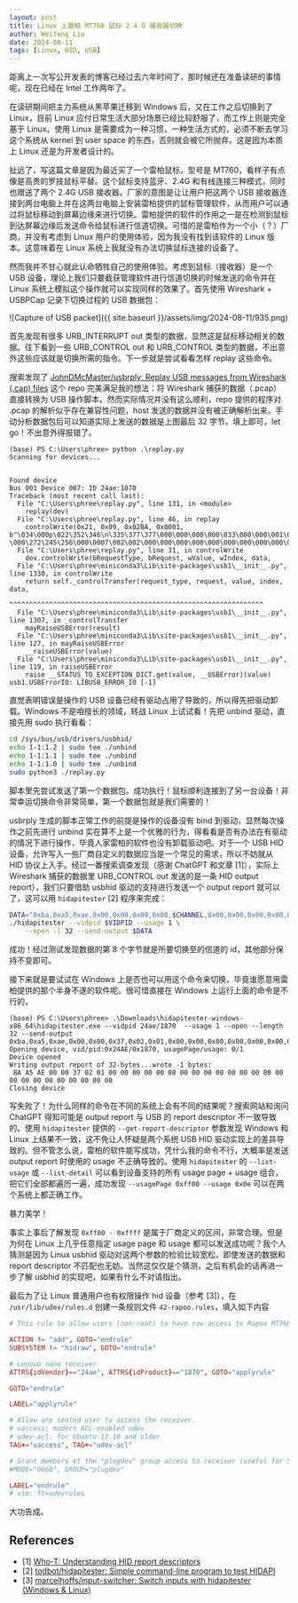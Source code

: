 ```yaml
---
layout: post
title: Linux 上雷柏 MT760 鼠标 2.4 G 接收器切换
author: Weifeng Liu
date: 2024-08-11
tags: [Linux, HID, USB]
---
```


距离上一次写公开发表的博客已经过去六年时间了，那时候还在准备读研的事情呢，现在已经在 Intel 工作两年了。

在读研期间把主力系统从黑苹果迁移到 Windows 后，又在工作之后切换到了 Linux，目前 Linux 应付日常生活大部分场景已经比较舒服了，而工作上则是完全基于 Linux。使用 Linux 是需要成为一种习惯，一种生活方式的，必须不断去学习这个系统从 kernel 到 user space 的东西，否则就会被它所抛弃。这是因为本质上 Linux 还是为开发者设计的。

扯远了，写这篇文章是因为最近买了一个雷柏鼠标，型号是 MT760，看样子有点像是高贵的罗技鼠标平替。这个鼠标支持蓝牙、2.4G 和有线连接三种模式，同时也赠送了两个 2.4G USB 接收器。厂家的意图是让让用户把这两个 USB 接收器连接到两台电脑上并在这两台电脑上安装雷柏提供的鼠标管理软件，从而用户可以通过将鼠标移动到屏幕边缘来进行切换。雷柏提供的软件的作用之一是在检测到鼠标到达屏幕边缘后发送命令给鼠标进行信道切换。可惜的是雷柏作为一个小（？）厂商，并没有考虑到 Linux 用户的使用体验，因为我没有找到该软件的 Linux 版本。这意味着在 Linux 系统上我就没有办法切换鼠标连接的设备了。

然而我并不甘心就此认命牺牲自己的使用体验。考虑到鼠标（接收器）是一个 USB 设备，理论上我们只要截获管理软件进行信道切换的时候发送的命令并在 Linux 系统上模拟这个操作就可以实现同样的效果了。首先使用 Wireshark + USBPCap 记录下切换过程的 USB 数据包：

![Capture of USB packet]({{ site.baseurl }}/assets/img/2024-08-11/935.png)

首先发现有很多 URB_INTERRUPT out 类型的数据，显然这是鼠标移动相关的数据。往下看到一些 URB_CONTROL out 和 URB_CONTROL 类型的数据，不出意外这些应该就是切换所需的指令。下一步就是尝试看看怎样 replay 这些命令。

搜索发现了 [JohnDMcMaster/usbrply: Replay USB messages from Wireshark (.cap) files](https://github.com/JohnDMcMaster/usbrply) 这个 repo 完美满足我的想法：将 Wireshark 捕获的数据（.pcap）直接转换为 USB 操作脚本。然而实际情况并没有这么顺利，repo 提供的程序对 .pcap 的解析似乎存在兼容性问题，host 发送的数据并没有被正确解析出来。手动分析数据包后可以知道实际上发送的数据是上图最后 32 字节，填上即可，let go！不出意外得报错了。

```text
(base) PS C:\Users\phree> python .\replay.py
Scanning for devices...


Found device
Bus 001 Device 007: ID 24ae:1870
Traceback (most recent call last):
  File "C:\Users\phree\replay.py", line 131, in <module>
    replay(dev)
  File "C:\Users\phree\replay.py", line 46, in replay
    controlWrite(0x21, 0x09, 0x02BA, 0x0001, b"\034\000p\022\352\346\n\335\377\377\000\000\000\000\033\000\000\001\000\t\000\000\002(\000\000\000\000!\t\272\002\001\000 \000\272\245\256\000\0007\002\002\000\000\000\000\000\000\000\000\000\000\000\000\000\000\000\000\000\000\000\000\000\000\000\000")
  File "C:\Users\phree\replay.py", line 31, in controlWrite
    dev.controlWrite(bRequestType, bRequest, wValue, wIndex, data,
  File "C:\Users\phree\miniconda3\Lib\site-packages\usb1\__init__.py", line 1330, in controlWrite
    return self._controlTransfer(request_type, request, value, index, data,
           ^^^^^^^^^^^^^^^^^^^^^^^^^^^^^^^^^^^^^^^^^^^^^^^^^^^^^^^^^^^^^^^^
  File "C:\Users\phree\miniconda3\Lib\site-packages\usb1\__init__.py", line 1307, in _controlTransfer
    mayRaiseUSBError(result)
  File "C:\Users\phree\miniconda3\Lib\site-packages\usb1\__init__.py", line 127, in mayRaiseUSBError
    __raiseUSBError(value)
  File "C:\Users\phree\miniconda3\Lib\site-packages\usb1\__init__.py", line 119, in raiseUSBError
    raise __STATUS_TO_EXCEPTION_DICT.get(value, __USBError)(value)
usb1.USBErrorIO: LIBUSB_ERROR_IO [-1]
```

直觉表明错误是操作的 USB 设备已经有驱动占用了导致的，所以得先把驱动卸载。Windows 不是咱擅长的领域，转战 Linux 上试试看！先把 unbind 驱动，直接先用 sudo 执行看看：

```bash
cd /sys/bus/usb/drivers/usbhid/
echo 1-1:1.2 | sudo tee ./unbind
echo 1-1:1.1 | sudo tee ./unbind
echo 1-1:1.0 | sudo tee ./unbind
sudo python3 ./replay.py
```

脚本里先尝试发送了第一个数据包。成功执行！鼠标顺利连接到了另一台设备！非常幸运切换命令非常简单，第一个数据包就是我们需要的！

usbrply 生成的脚本正常工作的前提是操作的设备没有 bind 到驱动，显然每次操作之前先进行 unbind 实在算不上是一个优雅的行为，得看看是否有办法在有驱动的情况下进行操作，毕竟人家雷柏的软件也没有卸载驱动吧。对于一个 USB HID 设备，允许写入一些厂商自定义的数据应当是一个常见的需求，所以不妨就从 HID 协议上入手。经过一番搜索调查发现（感谢 ChatGPT 和文章 [1]），实际上 Wireshark 捕获的数据里 URB_CONTROL out 发送的是一条 HID output report），我们只要借助 usbhid 驱动的支持进行发送一个 output report 就可以了，这可以用 `hidapitester` [2] 程序来完成：

```bash
DATA="0xba,0xa5,0xae,0x00,0x00,0x00,0x00,$CHANNEL,0x00,0x00,0x00,0x00,0x00,0x00,0x00,0x00,0x00,0x00,0x00,0x00,0x00,0x00,0x00,0x00,0x00,0x00,0x00,0x00,0x00,0x00,0x00,0x00"
./hidapitester --vidpid $VIDPID --usage 1 \
    --open -l 32 --send-output $DATA
```

成功！经过测试发现数据的第 8 个字节就是所要切换至的信道的 id，其他部分保持不变即可。

接下来就是要试试在 Windows 上是否也可以用这个命令来切换，毕竟谁愿意用雷柏提供的那个半身不遂的软件呢。很可惜直接在 Windows 上运行上面的命令是不行的，

```text
(base) PS C:\Users\phree> .\Downloads\hidapitester-windows-x86_64\hidapitester.exe --vidpid 24ae/1870  --usage 1 --open --length 32 --send-output 0xba,0xa5,0xae,0x00,0x00,0x37,0x02,0x01,0x00,0x00,0x00,0x00,0x00,0x00,0x00,0x00,0x00,0x00,0x00,0x00,0x00,0x00,0x00,0x00,0x00,0x00,0x00,0x00,0x00,0x00,0x00,0x00
Opening device, vid/pid:0x24AE/0x1870, usagePage/usage: 0/1
Device opened
Writing output report of 32-bytes...wrote -1 bytes:
 BA A5 AE 00 00 37 02 01 00 00 00 00 00 00 00 00 00 00 00 00 00 00 00 00 00 00 00 00 00 00 00 00
Closing device
```

写失败了！为什么同样的命令在不同的系统上会有不同的结果呢？搜索网站和询问 ChatGPT 得知可能是 output report 与 USB 的 report descriptor 不一致导致的。使用 `hidapitester` 提供的 `--get-report-descriptor` 参数发现 Windows 和 Linux 上结果不一致，这不免让人怀疑是两个系统 USB HID 驱动实现上的差异导致的。但不管怎么说，雷柏的软件能写成功，凭什么我的命令不行，大概率是发送 output report 时使用的 usage 不正确导致的。使用 `hidapitester` 的 `--list-usage` 或 `--list-detail` 可以看到设备支持的所有 usage page + usage 组合，把它们全部都遍历一遍，成功发现 `--usagePage 0xff00 --usage 0x0e` 可以在两个系统上都正确工作。

暴力美学！

事实上事后了解发现 `0xff00 - 0xffff` 是属于厂商定义的区间，非常合理。但是为何在 Linux 上几乎任意指定 usage page 和 usage 都可以发送成功呢？我个人猜测是因为 Linux usbhid 驱动对这两个参数的检验比较宽松，即使发送的数据和 report descriptor 不匹配也无妨。当然这仅仅是个猜测，之后有机会的话再进一步了解 usbhid 的实现吧，如果有什么不对请指出。

最后为了让 Linux 普通用户也有权限操作 hid 设备（参考 [3]），在 `/usr/lib/udev/rules.d` 创建一条规则文件 `42-rapoo.rules`，填入如下内容

```conf
# This rule to allow users (non-root) to have raw access to Rapoo MT760

ACTION != "add", GOTO="endrule"
SUBSYSTEM != "hidraw", GOTO="endrule"

# Lenovo nano receiver
ATTRS{idVendor}=="24ae", ATTRS{idProduct}=="1870", GOTO="applyrule"

GOTO="endrule"

LABEL="applyrule"

# Allow any seated user to access the receiver.
# uaccess: modern ACL-enabled udev
# udev-acl: for Ubuntu 12.10 and older
TAG+="uaccess", TAG+="udev-acl"

# Grant members of the "plugdev" group access to receiver (useful for SSH users)
#MODE="0660", GROUP="plugdev"

LABEL="endrule"
# vim: ft=udevrules
```

大功告成。

## References

- [1] [Who-T: Understanding HID report descriptors](https://who-t.blogspot.com/2018/12/understanding-hid-report-descriptors.html)
- [2] [todbot/hidapitester: Simple command-line program to test HIDAPI](https://github.com/todbot/hidapitester/)
- [3] [marcelhoffs/input-switcher: Switch inputs with hidapitester (Windows & Linux)](https://github.com/marcelhoffs/input-switcher/tree/master)
